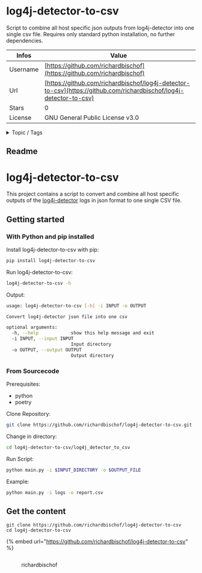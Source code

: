 # log4j-detector-to-csv

Script to combine all host specific json outputs from log4j-detector into one single csv file. Requires only standard python installation, no further dependencies.

| Infos    | Value                                                              |
| -------- | -------------------------------------------------------------------|
| Username | [https://github.com/richardbischof](https://github.com/richardbischof) |
| Url      | [https://github.com/richardbischof/log4j-detector-to-csv](https://github.com/richardbischof/log4j-detector-to-csv)                                               |
| Stars    | 0                                                          |
| License  | GNU General Public License v3.0                                                        |

<details>

<summary>Topic / Tags</summary>

* cve-2021-44228* cve-2021-45046* cve-2021-45105* cybersecurity* detector* log4j* log4shell* scanner

</details>

## Readme

# log4j-detector-to-csv

This project contains a script to convert and combine all host specific outputs of the [log4j-detector](https://github.com/mergebase/log4j-detector) logs in json format to one single CSV file.

## Getting started  

### With Python and pip installed

Install log4j-detector-to-csv with pip:
```bash
pip install log4j-detector-to-csv
```

Run log4j-detector-to-csv:
```bash
log4j-detector-to-csv -h
```

Output:
```bash
usage: log4j-detector-to-csv [-h] -i INPUT -o OUTPUT

Convert log4j-detector json file into one csv

optional arguments:
  -h, --help            show this help message and exit
  -i INPUT, --input INPUT
                        Input directory
  -o OUTPUT, --output OUTPUT
                        Output directory

```

### From Sourcecode
Prerequisites:
* python
* poetry

Clone Repository:
```bash
git clone https://github.com/richardbischof/log4j-detector-to-csv.git
```

Change in directory:
```bash
cd log4j-detector-to-csv/log4j_detector_to_csv
```

Run Script:
```bash
python main.py -i $INPUT_DIRECTORY -o $OUTPUT_FILE
```

Example:
```bash 
python main.py -i logs -o report.csv
```



## Get the content

```
git clone https://github.com/richardbischof/log4j-detector-to-csv
cd log4j-detector-to-csv
```

{% embed url="https://github.com/richardbischof/log4j-detector-to-csv" %}

<figure><img src="https://avatars.githubusercontent.com/u/24248403?v=4" alt=""><figcaption><p>richardbischof</p></figcaption></figure>
